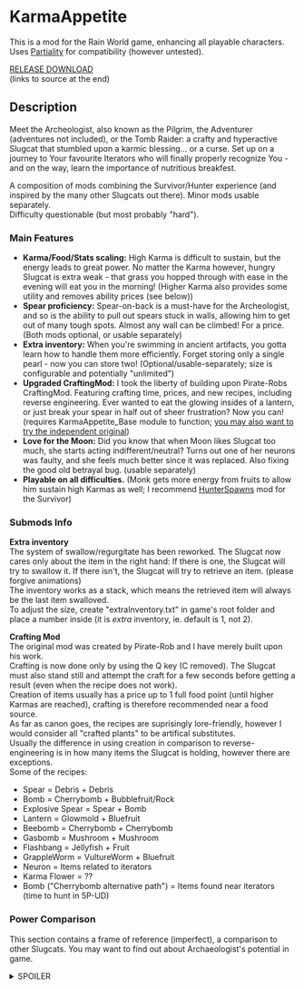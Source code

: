 # KarmaAppetite  
  
This is a mod for the Rain World game, enhancing all playable characters.  
Uses [Partiality](https://github.com/PartialityModding/PartialityLauncher) for compatibility (however untested).  
  
[RELEASE DOWNLOAD](https://github.com/Dark-Gran/KarmaAppetite/releases/tag/1.0)  
(links to source at the end)  
  
## Description
  
Meet the Archeologist, also known as the Pilgrim, the Adventurer (adventures not included), or the Tomb Raider: a crafty and hyperactive Slugcat that stumbled upon a karmic blessing... or a curse. Set up on a journey to Your favourite Iterators who will finally properly recognize You - and on the way, learn the importance of nutritious breakfest.  
  
A composition of mods combining the Survivor/Hunter experience (and inspired by the many other Slugcats out there). Minor mods usable separately.  
Difficulty questionable (but most probably "hard").  
  
### Main Features  
- **Karma/Food/Stats scaling:** High Karma is difficult to sustain, but the energy leads to great power. No matter the Karma however, hungry Slugcat is extra weak - that grass you hopped through with ease in the evening will eat you in the morning!
(Higher Karma also provides some utility and removes ability prices (see below))
- **Spear proficiency:** Spear-on-back is a must-have for the Archeologist, and so is the ability to pull out spears stuck in walls, allowing him to get out of many tough spots. Almost any wall can be climbed! For a price. (Both mods optional, or usable separately)  
- **Extra inventory:** When you're swimming in ancient artifacts, you gotta learn how to handle them more efficiently. Forget storing only a single pearl - now you can store two! (Optional/usable-separately; size is configurable and potentially "unlimited")  
- **Upgraded CraftingMod:** I took the liberty of building upon Pirate-Robs CraftingMod. Featuring crafting time, prices, and new recipes, including reverse engineering. Ever wanted to eat the glowing insides of a lantern, or just break your spear in half out of sheer frustration? Now you can! (requires KarmaAppetite_Base module to function; [you may also want to try the independent original](https://drive.google.com/file/d/1Ncw1LacgQ2BIFJdovaphjtJKiaqBlaBs/view))  
- **Love for the Moon:** Did you know that when Moon likes Slugcat too much, she starts acting indifferent/neutral? Turns out one of her neurons was faulty, and she feels much better since it was replaced. Also fixing the good old betrayal bug. (usable separately)  
- **Playable on all difficulties.** (Monk gets more energy from fruits to allow him sustain high Karmas as well; I recommend [HunterSpawns](https://drive.google.com/file/d/1VlO82XQMyXaY79xhIF2rRuiWxUYStPFu/view) mod for the Survivor)  
  
### Submods Info  
**Extra inventory**  
The system of swallow/regurgitate has been reworked. The Slugcat now cares only about the item in the right hand: If there is one, the Slugcat will try to swallow it. If there isn't, the Slugcat will try to retrieve an item. (please forgive animations)  
The inventory works as a stack, which means the retrieved item will always be the last item swalloved.  
To adjust the size, create "extraInventory.txt" in game's root folder and place a number inside (it is _extra_ inventory, ie. default is 1, not 2).  
  
**Crafting Mod**  
The original mod was created by Pirate-Rob and I have merely built upon his work.  
Crafting is now done only by using the Q key (C removed). The Slugcat must also stand still and attempt the craft for a few seconds before getting a result (even when the recipe does not work).  
Creation of items usually has a price up to 1 full food point (until higher Karmas are reached), crafting is therefore recommended near a food source.  
As far as canon goes, the recipes are suprisingly lore-friendly, however I would consider all "crafted plants" to be artifical substitutes.  
Usually the difference in using creation in comparison to reverse-engineering is in how many items the Slugcat is holding, however there are exceptions.  
Some of the recipes:  
- Spear = Debris + Debris  
- Bomb = Cherrybomb + Bubblefruit/Rock  
- Explosive Spear = Spear + Bomb  
- Lantern = Glowmold + Bluefruit  
- Beebomb = Cherrybomb + Cherrybomb  
- Gasbomb = Mushroom + Mushroom  
- Flashbang = Jellyfish + Fruit  
- GrappleWorm = VultureWorm + Bluefruit  
- Neuron = Items related to iterators  
- Karma Flower = ??  
- Bomb ("Cherrybomb alternative path") = Items found near iterators (time to hunt in 5P-UD)  

### Power Comparison  

This section contains a frame of reference (imperfect), a comparison to other Slugcats. You may want to find out about Archaeologist's potential in game.  

<details>
  <summary>SPOILER</summary>
  **No food, any Karma** - Slower than Monk and can't even throw a spear properly: stucking it into walls/creatures requires a jump into melee distance.
  **Max food, Karma 2** - +- Survivor
  **Max food, Karma 5** - Hunter with multiplied damage on spear.
  **Max food, Karma 10** - Dances with Martyr. (on Karma 10, all bonuses are doubled)
</details>
